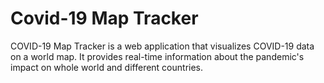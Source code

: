 # Covid-19 Map Tracker
 COVID-19 Map Tracker is a web application that visualizes COVID-19 data on a world map. It provides real-time information about the pandemic's impact on whole world and different countries.
